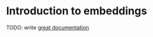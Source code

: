 # Introduction to embeddings

TODO: write [great documentation](http://jacobian.org/writing/what-to-write/)
